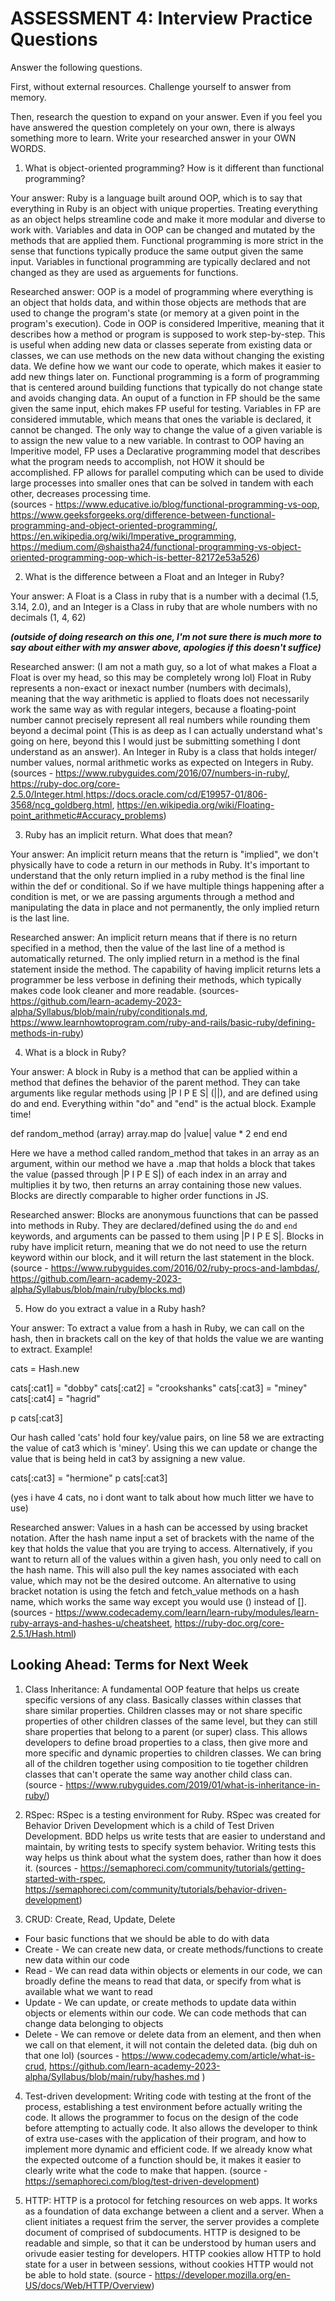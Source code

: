 # ASSESSMENT 4: Interview Practice Questions

Answer the following questions.

First, without external resources. Challenge yourself to answer from memory.

Then, research the question to expand on your answer. Even if you feel you have answered the question completely on your own, there is always something more to learn. Write your researched answer in your OWN WORDS.

1. What is object-oriented programming? How is it different than functional programming?

Your answer: Ruby is a language built around OOP, which is to say that everything in Ruby is an object with unique properties. Treating everything as an object helps streamline code and make it more modular and diverse to work with. Variables and data in OOP can be changed and mutated by the methods that are applied them. Functional programming is more strict in the sense that functions typically produce the same output given the same input. Variables in functional programming are typically declared and not changed as they are used as arguements for functions.

Researched answer: OOP is a model of programming where everything is an object that holds data, and within those objects are methods that are used to change the program's state (or memory at a given point in the program's execution). Code in OOP is considered Imperitive, meaning that it describes how a method or program is supposed to work step-by-step. This is useful when adding new data or classes seperate from existing data or classes, we can use methods on the new data without changing the existing data. We define how we want our code to operate, which makes it easier to add new things later on. Functional programming is a form of programming that is centered around building functions that typically do not change state and avoids changing data. An ouput of a function in FP should be the same given the same input, ehich makes FP useful for testing. Variables in FP are considered immutable, which means that ones the variable is declared, it cannot be changed. The only way to change the value of a given variable is to assign the new value to a new variable. In contrast to OOP having an Imperitive model, FP uses a Declarative programming model that describes what the program needs to accomplish, not HOW it should be accomplished. FP allows for parallel computing which can be used to divide large processes into smaller ones that can be solved in tandem with each other, decreases processing time.  
(sources - https://www.educative.io/blog/functional-programming-vs-oop, https://www.geeksforgeeks.org/difference-between-functional-programming-and-object-oriented-programming/, https://en.wikipedia.org/wiki/Imperative_programming, https://medium.com/@shaistha24/functional-programming-vs-object-oriented-programming-oop-which-is-better-82172e53a526)

2. What is the difference between a Float and an Integer in Ruby?

Your answer: A Float is a Class in ruby that is a number with a decimal (1.5, 3.14, 2.0), and an Integer is a Class in ruby that are whole numbers with no decimals (1, 4, 62)

**_(outside of doing research on this one, I'm not sure there is much more to say about either with my answer above, apologies if this doesn't suffice)_**

Researched answer: (I am not a math guy, so a lot of what makes a Float a Float is over my head, so this may be completely wrong lol) Float in Ruby represents a non-exact or inexact number (numbers with decimals), meaning that the way arithmetic is applied to floats does not necessarily work the same way as with regular integers, because a floating-point number cannot precisely represent all real numbers while rounding them beyond a decimal point (This is as deep as I can actually understand what's going on here, beyond this I would just be submitting something I dont understand as an answer). An Integer in Ruby is a class that holds integer/ number values, normal arithmetic works as expected on Integers in Ruby.
(sources - https://www.rubyguides.com/2016/07/numbers-in-ruby/, https://ruby-doc.org/core-2.5.0/Integer.html,https://docs.oracle.com/cd/E19957-01/806-3568/ncg_goldberg.html, https://en.wikipedia.org/wiki/Floating-point_arithmetic#Accuracy_problems)

3. Ruby has an implicit return. What does that mean?

Your answer: An implicit return means that the return is "implied", we don't physically have to code a return in our methods in Ruby. It's important to understand that the only return implied in a ruby method is the final line within the def or conditional. So if we have multiple things happening after a condition is met, or we are passing arguments through a method and manipulating the data in place and not permanently, the only implied return is the last line.

Researched answer: An implicit return means that if there is no return specified in a method, then the value of the last line of a method is automatically returned. The only implied return in a method is the final statement inside the method. The capability of having implicit returns lets a programmer be less verbose in defining their methods, which typically makes code look cleaner and more readable.
(sources- https://github.com/learn-academy-2023-alpha/Syllabus/blob/main/ruby/conditionals.md, https://www.learnhowtoprogram.com/ruby-and-rails/basic-ruby/defining-methods-in-ruby)

4. What is a block in Ruby?

Your answer: A block in Ruby is a method that can be applied within a method that defines the behavior of the parent method. They can take arguments like regular methods using |P I P E S| (||), and are defined using do and end. Everything within "do" and "end" is the actual block. Example time!

def random_method (array)
array.map do |value|
value \* 2
end
end

Here we have a method called random_method that takes in an array as an argument, within our method we have a .map that holds a block that takes the value (passed through |P I P E S|) of each index in an array and multiplies it by two, then returns an array containing those new values. Blocks are directly comparable to higher order functions in JS.

Researched answer: Blocks are anonymous fuunctions that can be passed into methods in Ruby. They are declared/defined using the `do` and `end` keywords, and arguments can be passed to them using |P I P E S|. Blocks in ruby have implicit return, meaning that we do not need to use the return keyword within our block, and it will return the last statement in the block.
(source - https://www.rubyguides.com/2016/02/ruby-procs-and-lambdas/, https://github.com/learn-academy-2023-alpha/Syllabus/blob/main/ruby/blocks.md)

5. How do you extract a value in a Ruby hash?

Your answer: To extract a value from a hash in Ruby, we can call on the hash, then in brackets call on the key of that holds the value we are wanting to extract. Example!

cats = Hash.new

cats[:cat1] = "dobby"
cats[:cat2] = "crookshanks"
cats[:cat3] = "miney"
cats[:cat4] = "hagrid"

p cats[:cat3]

<!-- output: "miney" -->

Our hash called 'cats' hold four key/value pairs, on line 58 we are extracting the value of cat3 which is 'miney'. Using this we can update or change the value that is being held in cat3 by assigning a new value.

cats[:cat3] = "hermione"
p cats[:cat3]

<!-- output: "hermione" -->

(yes i have 4 cats, no i dont want to talk about how much litter we have to use)

Researched answer: Values in a hash can be accessed by using bracket notation. After the hash name input a set of brackets with the name of the key that holds the value that you are trying to access. Alternatively, if you want to return all of the values within a given hash, you only need to call on the hash name. This will also pull the key names associated with each value, which may not be the desired outcome. An alternative to using bracket notation is using the fetch and fetch_value methods on a hash name, which works the same way except you would use () instead of [].
(sources - https://www.codecademy.com/learn/learn-ruby/modules/learn-ruby-arrays-and-hashes-u/cheatsheet, https://ruby-doc.org/core-2.5.1/Hash.html)

## Looking Ahead: Terms for Next Week

1. Class Inheritance: A fundamental OOP feature that helps us create specific versions of any class. Basically classes within classes that share similar properties. Children classes may or not share specific properties of other children classes of the same level, but they can still share properties that belong to a parent (or super) class. This allows developers to define broad properties to a class, then give more and more specific and dynamic properties to children classes. We can bring all of the children together using composition to tie together children classes that can't operate the same way another child class can.
   (source - https://www.rubyguides.com/2019/01/what-is-inheritance-in-ruby/)

2. RSpec: RSpec is a testing environment for Ruby. RSpec was created for Behavior Driven Development which is a child of Test Driven Development. BDD helps us write tests that are easier to understand and maintain, by writing tests to specify system behavior. Writing tests this way helps us think about what the system does, rather than how it does it.
   (sources - https://semaphoreci.com/community/tutorials/getting-started-with-rspec, https://semaphoreci.com/community/tutorials/behavior-driven-development)

3. CRUD: Create, Read, Update, Delete

- Four basic functions that we should be able to do with data
- Create - We can create new data, or create methods/functions to create new data within our code
- Read - We can read data within objects or elements in our code, we can broadly define the means to read that data, or specify from what is available what we want to read
- Update - We can update, or create methods to update data within objects or elements within our code. We can code methods that can change data belonging to objects
- Delete - We can remove or delete data from an element, and then when we call on that element, it will not contain the deleted data. (big duh on that one lol)
  (sources - https://www.codecademy.com/article/what-is-crud, https://github.com/learn-academy-2023-alpha/Syllabus/blob/main/ruby/hashes.md )

4. Test-driven development: Writing code with testing at the front of the process, establishing a test environment before actually writing the code. It allows the programmer to focus on the design of the code before attempting to actually code. It also allows the developer to think of extra use-cases with the application of their program, and how to implement more dynamic and efficient code. If we already know what the expected outcome of a function should be, it makes it easier to clearly write what the code to make that happen.
   (source - https://semaphoreci.com/blog/test-driven-development)

5. HTTP: HTTP is a protocol for fetching resources on web apps. It works as a foundation of data exchange between a client and a server. When a client initiates a request frim the server, the server provides a complete document of comprised of subdocuments. HTTP is designed to be readable and simple, so that it can be understood by human users and orivude easier testing for developers. HTTP cookies allow HTTP to hold state for a user in between sessions, without cookies HTTP would not be able to hold state.
   (source - https://developer.mozilla.org/en-US/docs/Web/HTTP/Overview)
